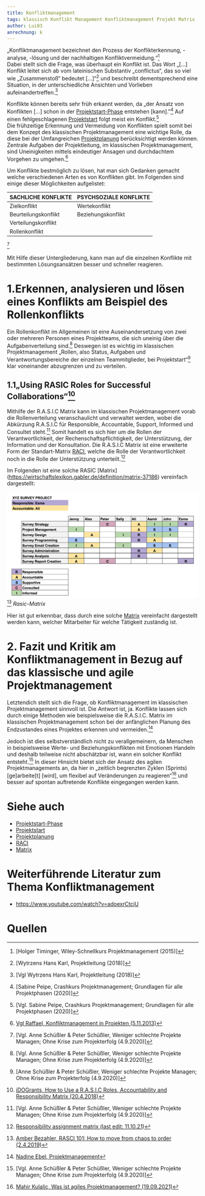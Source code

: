 ```yaml
---
title: Konfliktmanagement
tags: klassisch Konflikt Management Konfliktmanagement Projekt Matrix
author: Lui03
anrechnung: k
---
```


„Konfliktmanagement bezeichnet den Prozess der Konflikterkennung, -analyse, -lösung und der nachhaltigen Konfliktvermeidung.“[^1]  
Dabei stellt sich die Frage, was überhaupt ein Konflikt ist.
Das Wort „[…] Konflikt leitet sich ab vom lateinischen Substantiv „conflictus“, das so viel wie „Zusammenstoß“ bedeutet […]“[^2]
und beschreibt dementsprechend eine Situation, in der unterschiedliche Ansichten und Vorlieben aufeinandertreffen.[^3]

Konflikte können bereits sehr früh erkannt werden, da „der Ansatz von Konflikten […] 
schon in der [Projektstart-Phase](Projektphasen_klassisch.md) entstehen [kann]."[^4]
Auf einen fehlgeschlagenen [Projektstart](Projektstart.md) folgt meist ein Konflikt.[^5]  
Die frühzeitige Erkennung und Vermeidung von Konflikten spielt somit bei dem Konzept des klassischen Projektmanagement eine wichtige Rolle, 
da diese bei der Umfangreichen [Projektplanung](Projektplanung.md) berücksichtigt werden können.  
Zentrale Aufgaben der Projektleitung, im klassischen Projektmanagement, sind Uneinigkeiten mittels eindeutiger Ansagen und durchdachtem Vorgehen zu umgehen.[^6]

Um Konflikte bestmöglich zu lösen, hat man sich Gedanken gemacht welche verschiedenen Arten es von Konflikten gibt. 
Im Folgenden sind einige dieser Möglichkeiten aufgelistet:

| SACHLICHE KONFLIKTE  | PSYCHSOZIALE KONFLIKTE |
| ---------------------| ---------------------- |
| Zielkonflikt         | Wertekonflikt          |
| Beurteilungskonflikt | Beziehungskonflikt     |
| Verteilungskonflikt  |                        |
| Rollenkonflikt       |                        |
[^7]
 
Mit Hilfe dieser Untergliederung, kann man auf die einzelnen Konflikte mit bestimmten Lösungsansätzen besser und schneller reagieren.



# 1.Erkennen, analysieren und lösen eines Konflikts am Beispiel des Rollenkonflikts

Ein Rollenkonflikt im Allgemeinen ist eine Auseinandersetzung von zwei oder mehreren Personen eines Projektteams,
die sich uneinig über die Aufgabenverteilung sind.[^7]
Deswegen ist es wichtig im klassischen Projektmanagement 
„Rollen, also Status, Aufgaben und Verantwortungsbereiche der einzelnen Teammitglieder, bei Projektstart“[^8] klar voneinander abzugrenzen und zu verteilen.

## 1.1„Using RASIC Roles for Successful Collaborations“[^9]

Mithilfe der R.A.S.I.C Matrix kann im klassischen Projektmanagement vorab die Rollenverteilung veranschaulicht und verwaltet werden,
wobei die Abkürzung R.A.S.I.C für Responsible, Accountable, Support, Informed und Consultet steht.[^7]
Somit handelt es sich hier um die Rollen der Verantwortlichkeit, der Rechenschaftspflichtigkeit, der Unterstützung, der Information und der Konsultation.
Die R.A.S.I.C Matrix ist eine erweiterte Form der Standart-Matrix [RACI](RACI.md),
welche die Rolle der Verantwortlichkeit noch in die Rolle der Unterstützung unterteilt.[^10]

Im Folgenden ist eine solche RASIC [Matrix] (https://wirtschaftslexikon.gabler.de/definition/matrix-37186) vereinfach dargestellt:

![Rasic-Matrix](Konfliktmanagement/Rasic.Matrix.png) [^11]
*Rasic-Matrix*


Hier ist gut erkennbar, dass durch eine solche [Matrix](Matrix_Projektorganisation.md) vereinfacht dargestellt werden kann, 
welcher Mitarbeiter für welche Tätigkeit zuständig ist.


# 2. Fazit und Kritik am Konfliktmanagement in Bezug auf das klassische und agile Projektmanagement

Letztendich stellt sich die Frage, ob Konfliktmanagement im klassischen Projektmanagement sinnvoll ist.
Die Antwort ist, ja. 
Konflikte lassen sich durch einige Methoden wie beispielsweise die R.A.S.I.C. Matrix im klassischen Projektmanagement
schon bei der anfänglichen Planung des Endzustandes eines Projektes erkennen und vermeiden.[^12]

Jedoch ist dies selbstverständlich nicht zu verallgemeinern, 
da Menschen in beispielsweise Werte- und Beziehungskonflikten mit Emotionen Handeln und deshalb teilweise nicht abschätzbar ist,
wann ein solcher Konflikt entsteht.[^7]
In dieser Hinsicht bietet sich der Ansatz des agilen Projektmanagements an, 
da hier in „zeitlich begrenzten Zyklen (Sprints) [ge]arbeite[t] [wird], 
um flexibel auf Veränderungen zu reagieren“[^13] und besser auf spontan auftretende Konflikte eingegangen werden kann.



# Siehe auch

* [Projektstart-Phase](Projektphasen_klassisch.md)
* [Projektstart](Projektstart.md)
* [Projektplanung](Projektplanung.md)
* [RACI](RACI.md)
* [Matrix](Matrix_Projektorganisation.md)

# Weiterführende Literatur zum Thema Konfliktmanagement 

* https://www.youtube.com/watch?v=adoexrCtcjU

# Quellen

[^1]: [Holger Timinger, Wiley-Schnellkurs Projektmanagement (2015)]
[^2]: [Wytrzens Hans Karl, Projektleitung (2018)]
[^3]: [Vgl Wytrzens Hans Karl, Projektleitung (2018)]
[^4]: [Sabine Peipe, Crashkurs Projektmanagement; Grundlagen für alle Projektphasen (2020)]
[^5]: [Vgl. Sabine Peipe, Crashkurs Projektmanagement; Grundlagen für alle Projektphasen (2020)]
[^6]: [Vgl Raffael, Konfliktmanagement in Projekten (5.11.2013)](https://derwirtschaftsinformatiker.de/2013/11/05/projektmanagement/konfliktmanagement-in-projekten/)
[^7]: [Vgl. Anne Schüßler & Peter Schüßler, Weniger schlechte Projekte Managen; Ohne Krise zum Projekterfolg (4.9.2020)]
[^8]: [Anne Schüßler & Peter Schüßler, Weniger schlechte Projekte Managen; Ohne Krise zum Projekterfolg (4.9.2020)]
[^9]: [iDOGrants, How to Use a R.A.S.I.C Roles, Accountability and Responsibility Matrix (20.4.2018)](https://idogrants.org/2018/04/20/how-to-use-a-r-a-s-i-c-roles-accountability-and-responsibility-matrix/)
[^10]: [Responsibility assignment matrix (last edit: 11.10.21)](https://en.wikipedia.org/wiki/Responsibility_assignment_matrix)
[^11]: [Amber Bezahler, RASCI 101: How to move from chaos to order (2.4.2019)](https://medium.com/@abezahler/rasci-101-how-to-move-from-chaos-to-order-5b25db0869f4)
[^12]: [Nadine Ebel, Projektmanagement](https://www.materna.de/Microsite/Monitor/DE/2020-01/Management-und-Strategie/pm-methoden/pm-methoden)
[^13]: [Mahir Kulalic, Was ist agiles Projektmanagement? (19.09.2021)](https://www.factro.de/blog/agiles-projektmanagement/)
